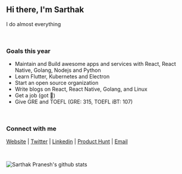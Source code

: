 ## Hi there, I'm Sarthak

I do almost everything

<br />

### Goals this year
- Maintain and Build awesome apps and services with React, React Native, Golang, Nodejs and Python
- Learn Flutter, Kubernetes and Electron
- Start an open source organization
- Write blogs on React, React Native, Golang, and Linux
- Get a job (got 😬)
- Give GRE and TOEFL (GRE: 315, TOEFL iBT: 107)

<br />

### Connect with me
[Website](https://www.sarthak.work/) | [Twitter](https://twitter.com/SarthakPranesh) | [Linkedin](https://www.linkedin.com/in/sarthakpranesh/) | [Product Hunt](https://www.producthunt.com/@sarthak_pranesh) |  [Email](mailto:sarthakpranesh08@gmail.com)

<br/>

![Sarthak Pranesh's github stats](https://github-readme-stats.vercel.app/api?username=sarthakpranesh&show_icons=true&theme=radical)

